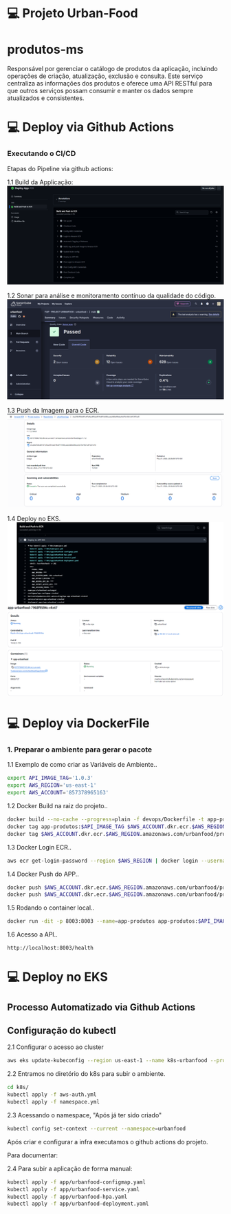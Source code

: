 # 💻 Projeto Urban-Food

# produtos-ms
Responsável por gerenciar o catálogo de produtos da aplicação, incluindo operações de criação, atualização, exclusão e consulta. Este serviço centraliza as informações dos produtos e oferece uma API RESTful para que outros serviços possam consumir e manter os dados sempre atualizados e consistentes.

# ###########################################################
# 💻 Deploy via Github Actions

### Executando o CI/CD

Etapas do Pipeline via github actions:

1.1 Build da Applicação:
![CI/CD - BUILD](devops/CICD/CICD-URBANFOOD-BUILD.png)

1.2 Sonar para análise e monitoramento contínuo da qualidade do código.
![CI/CD - SONAR](devops/CICD/CICD-URBANFOOD-SONAR.png)

1.3 Push da Imagem para o ECR.
![CI/CD - ECR](devops/CICD/CICD-URBANFOOD-ECR.png)

1.4 Deploy no EKS.
![CI/CD - EKS](devops/CICD/CICD-URBANFOOD-EKS.png)

# ###########################################################
# 💻 Deploy via DockerFile

### 1. Preparar o ambiente para gerar o pacote
1.1 Exemplo de como criar as Variáveis de Ambiente..
``` bash
export API_IMAGE_TAG='1.0.3'
export AWS_REGION='us-east-1'
export AWS_ACCOUNT='857378965163'
```

1.2 Docker Build na raiz do projeto..
``` bash
docker build --no-cache --progress=plain -f devops/Dockerfile -t app-produtos:$API_IMAGE_TAG .
docker tag app-produtos:$API_IMAGE_TAG $AWS_ACCOUNT.dkr.ecr.$AWS_REGION.amazonaws.com/urbanfood/produtos:$API_IMAGE_TAG
docker tag $AWS_ACCOUNT.dkr.ecr.$AWS_REGION.amazonaws.com/urbanfood/produtos:$API_IMAGE_TAG $AWS_ACCOUNT.dkr.ecr.$AWS_REGION.amazonaws.com/urbanfood/produtos:latest
```

1.3 Docker Login ECR..
``` bash
aws ecr get-login-password --region $AWS_REGION | docker login --username AWS --password-stdin $AWS_ACCOUNT.dkr.ecr.$AWS_REGION.amazonaws.com
```

1.4 Docker Push do APP..
``` bash
docker push $AWS_ACCOUNT.dkr.ecr.$AWS_REGION.amazonaws.com/urbanfood/produtos:$API_IMAGE_TAG
docker push $AWS_ACCOUNT.dkr.ecr.$AWS_REGION.amazonaws.com/urbanfood/produtos:latest
```

1.5 Rodando o container local..
``` bash
docker run -dit -p 8003:8003 --name=app-produtos app-produtos:$API_IMAGE_TAG
```

1.6 Acesso a API..
``` bash
http://localhost:8003/health
```

# ###########################################################
# 💻 Deploy no EKS

## Processo Automatizado via Github Actions

## Configuração do kubectl

2.1 Configurar o acesso ao cluster
``` bash
aws eks update-kubeconfig --region us-east-1 --name k8s-urbanfood --profile terraform-iac
```

2.2 Entramos no diretório do k8s para subir o ambiente.
``` bash
cd k8s/
kubectl apply -f aws-auth.yml
kubectl apply -f namespace.yml
```

2.3 Acessando o namespace, "Após já ter sido criado"
``` bash
kubectl config set-context --current --namespace=urbanfood
```

Após criar e configurar a infra executamos o github actions do projeto. 

Para documentar: 

2.4 Para subir a aplicação de forma manual:
``` bash
kubectl apply -f app/urbanfood-configmap.yaml
kubectl apply -f app/urbanfood-service.yaml
kubectl apply -f app/urbanfood-hpa.yaml
kubectl apply -f app/urbanfood-deployment.yaml
```

